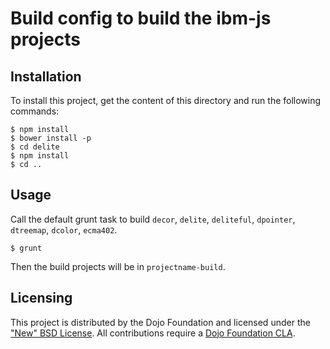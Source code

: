 # Build config to build the ibm-js projects

## Installation

To install this project, get the content of this directory and run the following commands:
```
$ npm install
$ bower install -p
$ cd delite
$ npm install
$ cd ..
```

## Usage
Call the default grunt task to build `decor`, `delite`, `deliteful`, `dpointer`, `dtreemap`, `dcolor`, `ecma402`.
```
$ grunt
```
Then the build projects will be in `projectname-build`.

## Licensing

This project is distributed by the Dojo Foundation and licensed under the ["New" BSD License](./LICENSE).
All contributions require a [Dojo Foundation CLA](http://dojofoundation.org/about/claForm).
